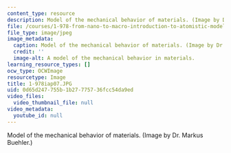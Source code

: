 ```yaml
---
content_type: resource
description: Model of the mechanical behavior of materials. (Image by Dr. Markus Buehler.)
file: /courses/1-978-from-nano-to-macro-introduction-to-atomistic-modeling-techniques-january-iap-2007/0d65d247755b1b27775736fcc54da9ed_1-978iap07.JPG
file_type: image/jpeg
image_metadata:
  caption: Model of the mechanical behavior of materials. (Image by Dr. Markus Buehler.)
  credit: ''
  image-alt: A model of the mechanical behavior in materials.
learning_resource_types: []
ocw_type: OCWImage
resourcetype: Image
title: 1-978iap07.JPG
uid: 0d65d247-755b-1b27-7757-36fcc54da9ed
video_files:
  video_thumbnail_file: null
video_metadata:
  youtube_id: null
---
```

Model of the mechanical behavior of materials. (Image by Dr. Markus Buehler.)

